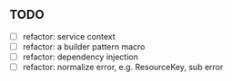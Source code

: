 ## TODO

- [ ] refactor: service context
- [ ] refactor: a builder pattern macro
- [ ] refactor: dependency injection
- [ ] refactor: normalize error, e.g. ResourceKey, sub error
